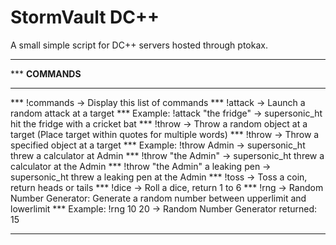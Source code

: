 # StormVault DC++
A small simple script for DC++ servers hosted through ptokax.

***  
*** **COMMANDS**
***  
*** 		!commands -> Display this list of commands
*** 		!attack <target> -> Launch a random attack at a target
*** 		Example: !attack "the fridge" -> supersonic_ht hit the fridge with a cricket bat
*** 		!throw <target> -> Throw a random object at a target (Place target within quotes for multiple words)
*** 		!throw <target> <object> -> Throw a specified object at a target
*** 		Example: !throw Admin -> supersonic_ht threw a calculator at Admin
*** 		              !throw "the Admin" -> supersonic_ht threw a calculator at the Admin
*** 		              !throw "the Admin" a leaking pen -> supersonic_ht threw a leaking pen at the Admin
*** 		!toss -> Toss a coin, return heads or tails
*** 		!dice -> Roll a dice, return 1 to 6
*** 		!rng <lower limit> <upper limit> -> Random Number Generator: Generate a random number between upperlimit and lowerlimit
*** 		Example: !rng 10 20 -> Random Number Generator returned: 15
***
